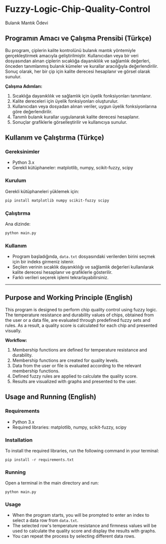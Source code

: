 # Fuzzy-Logic-Chip-Quality-Control
Bulanık Mantık Ödevi

## Programın Amacı ve Çalışma Prensibi (Türkçe)

Bu program, çiplerin kalite kontrolünü bulanık mantık yöntemiyle gerçekleştirmek amacıyla geliştirilmiştir. Kullanıcıdan veya bir veri dosyasından alınan çiplerin sıcaklığa dayanıklılık ve sağlamlık değerleri, önceden tanımlanmış bulanık kümeler ve kurallar aracılığıyla değerlendirilir. Sonuç olarak, her bir çip için kalite derecesi hesaplanır ve görsel olarak sunulur.

**Çalışma Adımları:**
1. Sıcaklığa dayanıklılık ve sağlamlık için üyelik fonksiyonları tanımlanır.
2. Kalite dereceleri için üyelik fonksiyonları oluşturulur.
3. Kullanıcıdan veya dosyadan alınan veriler, uygun üyelik fonksiyonlarına göre değerlendirilir.
4. Tanımlı bulanık kurallar uygulanarak kalite derecesi hesaplanır.
5. Sonuçlar grafiklerle görselleştirilir ve kullanıcıya sunulur.

## Kullanım ve Çalıştırma (Türkçe)

### Gereksinimler
- Python 3.x
- Gerekli kütüphaneler: matplotlib, numpy, scikit-fuzzy, scipy

### Kurulum
Gerekli kütüphaneleri yüklemek için:

```bash
pip install matplotlib numpy scikit-fuzzy scipy
```

### Çalıştırma
Ana dizinde:

```bash
python main.py
```

### Kullanım
- Program başladığında, `data.txt` dosyasındaki verilerden birini seçmek için bir indeks girmeniz istenir.
- Seçilen verinin sıcaklık dayanıklılığı ve sağlamlık değerleri kullanılarak kalite derecesi hesaplanır ve grafiklerle gösterilir.
- Farklı verileri seçerek işlemi tekrarlayabilirsiniz.

---

## Purpose and Working Principle (English)

This program is designed to perform chip quality control using fuzzy logic. The temperature resistance and durability values of chips, obtained from the user or a data file, are evaluated through predefined fuzzy sets and rules. As a result, a quality score is calculated for each chip and presented visually.

**Workflow:**
1. Membership functions are defined for temperature resistance and durability.
2. Membership functions are created for quality levels.
3. Data from the user or file is evaluated according to the relevant membership functions.
4. Defined fuzzy rules are applied to calculate the quality score.
5. Results are visualized with graphs and presented to the user.

## Usage and Running (English)

### Requirements
- Python 3.x
- Required libraries: matplotlib, numpy, scikit-fuzzy, scipy

### Installation
To install the required libraries, run the following command in your terminal:

```
pip install -r requirements.txt
```

### Running
Open a terminal in the main directory and run:

```
python main.py
```

### Usage
- When the program starts, you will be prompted to enter an index to select a data row from `data.txt`.
- The selected row's temperature resistance and firmness values will be used to calculate the quality score and display the results with graphs.
- You can repeat the process by selecting different data rows.
